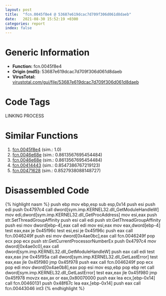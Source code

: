 ```yaml
---
layout: post
title:  "fcn.0045f8e4 @ 53687e619dcac7d709f306d061d8daeb"
date:   2021-08-30 15:52:19 +0300
categories: report
index: false
---
```


# Generic Information
- **Function:** fcn.0045f8e4
- **Origin (md5):** 53687e619dcac7d709f306d061d8daeb
- **VirusTotal:** [virustotal.com/gui/file/53687e619dcac7d709f306d061d8daeb][virustotal_ref]

# Code Tags
<span class="tag" id="LINKING">LINKING</span>
<span class="tag" id="PROCESS">PROCESS</span>


# Similar Functions

1. [fcn.0045f8e4][similar_1_ref] (sim.: 1.0)
2. [fcn.0046e68e][similar_2_ref] (sim.: 0.8613567695454484)
3. [fcn.0046e68e][similar_3_ref] (sim.: 0.8613567695454484)
4. [fcn.00414443][similar_4_ref] (sim.: 0.8547386767219123)
5. [fcn.00471628][similar_5_ref] (sim.: 0.8527938088148727)


# Disassembled Code

{% highlight nasm %}
push ebp
mov ebp,esp
sub esp,0x14
push esi
push edi
push 0x4797c4
call dword[sym.imp.KERNEL32.dll_GetModuleHandleW]
mov edi,dword[sym.imp.KERNEL32.dll_GetProcAddress]
mov esi,eax
push str.SetThreadGroupAffinity
push esi
call edi
push str.GetThreadGroupAffinity
push esi
mov dword[ebp-4],eax
call edi
mov esi,eax
mov eax,dword[ebp-4]
test eax,eax
je 0x45f96c
test esi,esi
je 0x45f96c
push eax
call fcn.0046249f
push esi
mov dword[0x4ae0bc],eax
call fcn.0046249f
pop ecx
pop ecx
push str.GetCurrentProcessorNumberEx
push 0x4797c4
mov dword[0x4ae0c0],eax
call dword[sym.imp.KERNEL32.dll_GetModuleHandleW]
push eax
call edi
test eax,eax
jne 0x45f95a
call dword[sym.imp.KERNEL32.dll_GetLastError]
test eax,eax
jle 0x45f980
jmp 0x45f978
push eax
call fcn.0046249f
pop ecx
pop edi
mov dword[0x4ae0b8],eax
pop esi
mov esp,ebp
pop ebp
ret 
call dword[sym.imp.KERNEL32.dll_GetLastError]
test eax,eax
jle 0x45f980
jmp 0x45f978
movzx eax,ax
or eax,0x80070000
push eax
lea ecx,[ebp-0x14]
call fcn.00460131
push 0x48f67c
lea eax,[ebp-0x14]
push eax
call fcn.00443046
int3 
{% endhighlight %}


[similar_1_ref]: /report/fcn.0045f8e4@ba5ec83721de3ca10b3c9583f3b2c6a1
[similar_2_ref]: /report/fcn.0046e68e@27ac6b5c7fa1ad11790cdc733c25a701
[similar_3_ref]: /report/fcn.0046e68e@9b5524245506621a9773176393787e61
[similar_4_ref]: /report/fcn.00414443@065d95e046989885ac0aa05648eeda39
[similar_5_ref]: /report/fcn.00471628@843c4207147f5bab0e104024677fd9ec
[virustotal_ref]: https://www.virustotal.com/gui/file/53687e619dcac7d709f306d061d8daeb